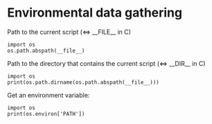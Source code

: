 # Environmental data gathering

Path to the current script (<=> \_\_FILE\_\_ in C)

    import os
    os.path.abspath(__file__)

Path to the directory that contains the current script (<=> \_\_DIR_\_ in C)

    import os
    print(os.path.dirname(os.path.abspath(__file__)))

Get an environment variable:

    import os
    print(os.environ['PATH'])